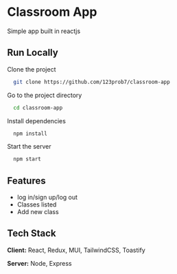 
# Classroom App

Simple app built in reactjs



## Run Locally

Clone the project

```bash
  git clone https://github.com/123prob7/classroom-app
```

Go to the project directory

```bash
  cd classroom-app
```

Install dependencies

```bash
  npm install
```

Start the server

```bash
  npm start
```


## Features

- log in/sign up/log out
- Classes listed
- Add new class


## Tech Stack

**Client:** React, Redux, MUI, TailwindCSS, Toastify

**Server:** Node, Express

